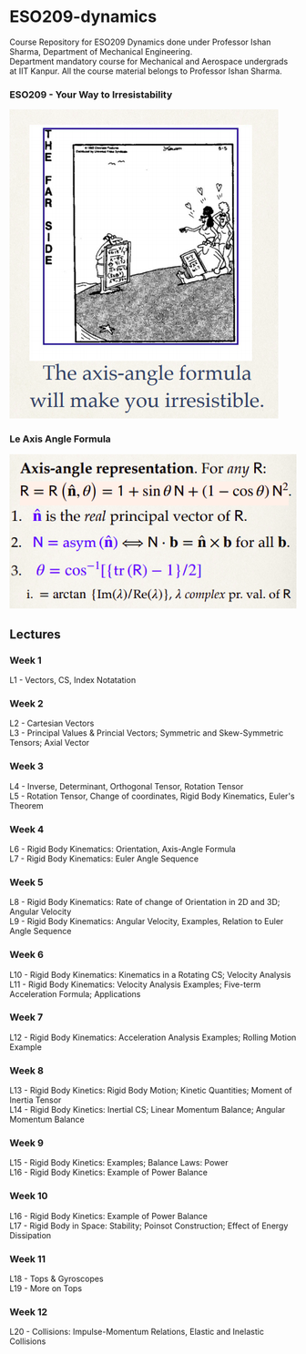 # ESO209-dynamics

Course Repository for ESO209 Dynamics done under Professor Ishan Sharma, Department of Mechanical Engineering.<br>
Department mandatory course for Mechanical and Aerospace undergrads at IIT Kanpur.
All the course material belongs to Professor Ishan Sharma.

### ESO209 - Your Way to Irresistability
![cartoon](assets/axisangleformulacartoon.png)<br>
### Le Axis Angle Formula
![cartoon](/assets/axisangleformula.png)<br>

## Lectures
### Week 1
L1 - Vectors, CS, Index Notatation<br>
### Week 2
L2 - Cartesian Vectors<br>
L3 - Principal Values & Princial Vectors; Symmetric and Skew-Symmetric Tensors; Axial Vector<br>
### Week 3
L4 - Inverse, Determinant, Orthogonal Tensor, Rotation Tensor<br>
L5 - Rotation Tensor, Change of coordinates, Rigid Body Kinematics, Euler's Theorem<br>
### Week 4
L6 - Rigid Body Kinematics: Orientation, Axis-Angle Formula<br>
L7 - Rigid Body Kinematics: Euler Angle Sequence<br>
### Week 5
L8 - Rigid Body Kinematics: Rate of change of Orientation in 2D and 3D; Angular Velocity<br>
L9 - Rigid Body Kinematics: Angular Velocity, Examples, Relation to Euler Angle Sequence<br>
### Week 6
L10 - Rigid Body Kinematics: Kinematics in a Rotating CS; Velocity Analysis<br>
L11 - Rigid Body Kinematics: Velocity Analysis Examples; Five-term Acceleration Formula; Applications<br>
### Week 7
L12 - Rigid Body Kinematics: Acceleration Analysis Examples; Rolling Motion Example<br>
### Week 8
L13 - Rigid Body Kinetics: Rigid Body Motion; Kinetic Quantities; Moment of Inertia Tensor<br>
L14 - Rigid Body Kinetics: Inertial CS; Linear Momentum Balance; Angular Momentum Balance<br>
### Week 9
L15 - Rigid Body Kinetics: Examples; Balance Laws: Power<br>
L16 - Rigid Body Kinetics: Example of Power Balance<br>
### Week 10
L16 - Rigid Body Kinetics: Example of Power Balance<br>
L17 - Rigid Body in Space: Stability; Poinsot Construction; Effect of Energy Dissipation<br>
### Week 11
L18 - Tops & Gyroscopes<br>
L19 - More on Tops<br>
### Week 12
L20 - Collisions: Impulse-Momentum Relations, Elastic and Inelastic Collisions<br>